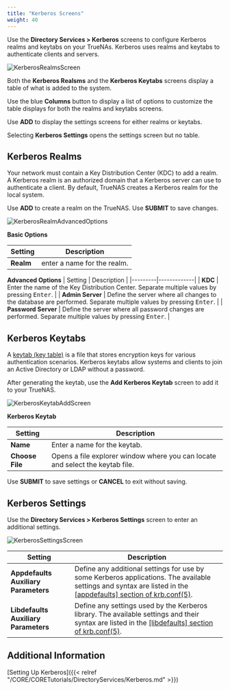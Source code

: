 ```yaml
---
title: "Kerberos Screens"
weight: 40
---
```



Use the **Directory Services > Kerberos** screens to configure Kerberos realms and keytabs on your TrueNAs. 
Kerberos uses realms and keytabs to authenticate clients and servers.

![KerberosRealmsScreen](/images/CORE/13.0/KerberosRealmsScreen.png "Kerberos Realms Screen")

Both the **Kerberos Realsms** and the **Kerberos Keytabs** screens display a table of what is added to the system. 

Use the blue **Columns** button to display a list of options to customize the table displays for both the realms and keytabs screens.

Use **ADD** to display the settings screens for either realms or keytabs.

Selecting **Kerberos Settings** opens the settings screen but no table.

## Kerberos Realms

Your network must contain a Key Distribution Center (KDC) to add a realm.
A Kerberos realm is an authorized domain that a Kerberos server can use to authenticate a client.
By default, TrueNAS creates a Kerberos realm for the local system.

Use **ADD** to create a realm on the TrueNAS. Use **SUBMIT** to save changes.

![KerberosRealmAdvancedOptions](/images/CORE/13.0/KerberosRealmAdvancedOptions.png "Kerberos Realm Add Screen")

**Basic Options**

| Setting | Description |
|---------|-------------|
| **Realm** | enter a name for the realm. |

**Advanced Options**
| Setting | Description |
|---------|-------------|
| **KDC** | Enter the name of the Key Distribution Center. Separate multiple values by pressing <kbd>Enter</kbd>. |
| **Admin Server** | Define the server where all changes to the database are performed. Separate multiple values by pressing <kbd>Enter</kbd>. |
| **Password Server** | Define the server where all password changes are performed. Separate multiple values by pressing <kbd>Enter</kbd>. |

## Kerberos Keytabs

A [keytab (key table)](https://web.mit.edu/kerberos/krb5-devel/doc/basic/keytab_def.html) is a file that stores encryption keys for various authentication scenarios.
Kerberos keytabs allow systems and clients to join an Active Directory or LDAP without a password.

After generating the keytab, use the **Add Kerberos Keytab** screen to add it to your TrueNAS.

![KerberosKeytabAddScreen](/images/CORE/13.0/KerberosKeytabAddScreen.png "Kerberos Keytab Add Screen")

**Kerberos Keytab**

| Setting | Description |
|---------|-------------|
| **Name** | Enter a name for the keytab. |
| **Choose File** | Opens a file explorer window where you can locate and select the keytab file. |

Use **SUBMIT** to save settings or **CANCEL** to exit without saving.

## Kerberos Settings

Use the  **Directory Services > Kerberos Settings** screen to enter an additional settings.

![KerberosSettingsScreen](/images/CORE/13.0/KerberosSettingsScreen.png "Kerberos Settings")

| Setting | Description |
|---------|-------------|
| **Appdefaults Auxiliary Parameters** | Define any additional settings for use by some Kerberos applications. The available settings and syntax are listed in the [[appdefaults] section of krb.conf(5)](https://web.mit.edu/kerberos/krb5-1.12/doc/admin/conf_files/krb5_conf.html#appdefaults). |
| **Libdefaults Auxiliary Parameters** | Define any settings used by the Kerberos library. The available settings and their syntax are listed in the [[libdefaults] section of krb.conf(5)](https://web.mit.edu/kerberos/krb5-1.12/doc/admin/conf_files/krb5_conf.html#libdefaults). |

## Additional Information

[Setting Up Kerberos]({{< relref "/CORE/CORETutorials/DirectoryServices/Kerberos.md" >}})